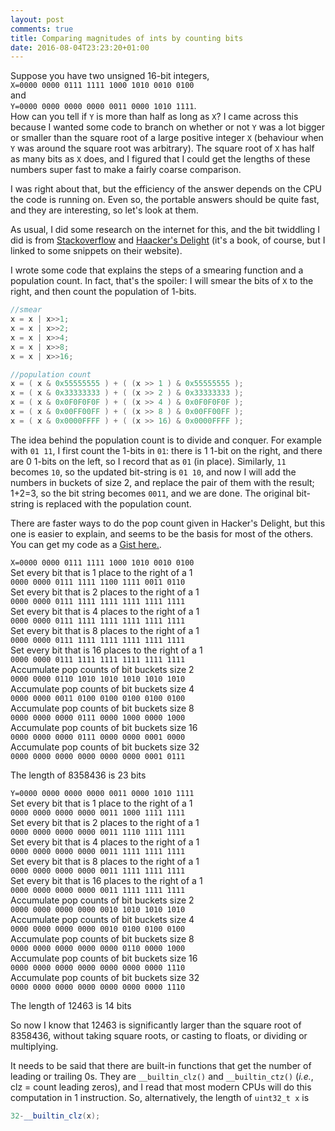 ```yaml
---
layout: post
comments: true
title: Comparing magnitudes of ints by counting bits
date: 2016-08-04T23:23:20+01:00
---
```


Suppose you have two unsigned 16-bit integers,  
`X=0000 0000 0111 1111 1000 1010 0010 0100`  
and  
`Y=0000 0000 0000 0000 0011 0000 1010 1111`.  
How can you tell if `Y` is more than half as long as `X`? I came across this
because I wanted some code to branch on whether or not `Y` was a lot bigger or
smaller than the square root of a large positive integer `X` (behaviour when `Y`
was around the square root was arbitrary). The square root of `X` has half as
many bits as `X` does, and I figured that I could get the lengths of these
numbers super fast to make a fairly coarse comparison.

I was right about that, but the efficiency of the answer depends on the CPU the
code is running on. Even so, the portable answers should be quite fast, and they
are interesting, so let's look at them.

As usual, I did some research on the internet for this, and the bit twiddling I
did is from
[Stackoverflow](http://stackoverflow.com/questions/23856596/counting-leading-zeros-in-a-32-bit-unsigned-integer-with-best-algorithm-in-c-pro)
and [Haacker's Delight](http://www.hackersdelight.org/hdcodetxt/pop.c.txt) (it's
a book, of course, but I linked to some snippets on their website).

I wrote some code that explains the steps of a smearing function and a
population count. In fact, that's the spoiler: I will smear the bits of `X` to
the right, and then count the population of 1-bits.

``` c++
//smear
x = x | x>>1;
x = x | x>>2;
x = x | x>>4;
x = x | x>>8;
x = x | x>>16;

//population count
x = ( x & 0x55555555 ) + ( (x >> 1 ) & 0x55555555 );
x = ( x & 0x33333333 ) + ( (x >> 2 ) & 0x33333333 );
x = ( x & 0x0F0F0F0F ) + ( (x >> 4 ) & 0x0F0F0F0F );
x = ( x & 0x00FF00FF ) + ( (x >> 8 ) & 0x00FF00FF );
x = ( x & 0x0000FFFF ) + ( (x >> 16) & 0x0000FFFF );
```

The idea behind the population count is to divide and conquer. For example with
`01 11`, I first count the 1-bits in `01`: there is 1 1-bit on the right, and
there are 0 1-bits on the left, so I record that as `01` (in place). Similarly,
`11` becomes `10`, so the updated bit-string is `01 10`, and now I will add the
numbers in buckets of size 2, and replace the pair of them with the result;
1+2=3, so the bit string becomes `0011`, and we are done. The original
bit-string is replaced with the population count.

There are faster ways to do the pop count given in Hacker's Delight, but this
one is easier to explain, and seems to be the basis for most of the others. You
can get my code as a
[Gist here.](https://gist.github.com/alejandroerickson/3b2173957a809277d3bdcbb1148c13b3).

`X=0000 0000 0111 1111 1000 1010 0010 0100`  
Set every bit that is 1 place to the right of a 1  
`0000 0000 0111 1111 1100 1111 0011 0110`  
Set every bit that is 2 places to the right of a 1  
`0000 0000 0111 1111 1111 1111 1111 1111`  
Set every bit that is 4 places to the right of a 1  
`0000 0000 0111 1111 1111 1111 1111 1111`  
Set every bit that is 8 places to the right of a 1  
`0000 0000 0111 1111 1111 1111 1111 1111`  
Set every bit that is 16 places to the right of a 1  
`0000 0000 0111 1111 1111 1111 1111 1111`  
Accumulate pop counts of bit buckets size 2  
`0000 0000 0110 1010 1010 1010 1010 1010`  
Accumulate pop counts of bit buckets size 4  
`0000 0000 0011 0100 0100 0100 0100 0100`  
Accumulate pop counts of bit buckets size 8  
`0000 0000 0000 0111 0000 1000 0000 1000`  
Accumulate pop counts of bit buckets size 16  
`0000 0000 0000 0111 0000 0000 0001 0000`  
Accumulate pop counts of bit buckets size 32  
`0000 0000 0000 0000 0000 0000 0001 0111`  

The length of 8358436 is 23 bits

`Y=0000 0000 0000 0000 0011 0000 1010 1111`  
Set every bit that is 1 place to the right of a 1  
`0000 0000 0000 0000 0011 1000 1111 1111`  
Set every bit that is 2 places to the right of a 1  
`0000 0000 0000 0000 0011 1110 1111 1111`  
Set every bit that is 4 places to the right of a 1  
`0000 0000 0000 0000 0011 1111 1111 1111`  
Set every bit that is 8 places to the right of a 1  
`0000 0000 0000 0000 0011 1111 1111 1111`  
Set every bit that is 16 places to the right of a 1  
`0000 0000 0000 0000 0011 1111 1111 1111`  
Accumulate pop counts of bit buckets size 2  
`0000 0000 0000 0000 0010 1010 1010 1010`  
Accumulate pop counts of bit buckets size 4  
`0000 0000 0000 0000 0010 0100 0100 0100`  
Accumulate pop counts of bit buckets size 8  
`0000 0000 0000 0000 0000 0110 0000 1000`  
Accumulate pop counts of bit buckets size 16  
`0000 0000 0000 0000 0000 0000 0000 1110`  
Accumulate pop counts of bit buckets size 32  
`0000 0000 0000 0000 0000 0000 0000 1110`  

The length of 12463 is 14 bits

So now I know that 12463 is significantly larger than the square root of
8358436, without taking square roots, or casting to floats, or dividing or
multiplying.

It needs to be said that there are built-in functions that get the number of
leading or trailing 0s. They are `__builtin_clz()` and `__builtin_ctz()`
(*i.e.*, clz = count leading zeros), and I read that most modern CPUs will do
this computation in 1 instruction. So, alternatively, the length of `uint32_t x` is

``` c++
32-__builtin_clz(x);
```

